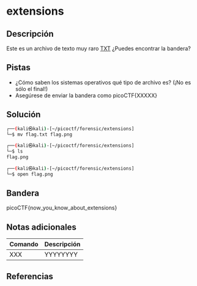 # extensions

## Descripción
Este es un archivo de texto muy raro [TXT](https://jupiter.challenges.picoctf.org/static/e7e5d188621ee705ceeb0452525412ef/flag.txt) ¿Puedes encontrar la bandera?

## Pistas
- ¿Cómo saben los sistemas operativos qué tipo de archivo es? (¡No es sólo el final!)
- Asegúrese de enviar la bandera como picoCTF{XXXXX}

## Solución
```bash
┌──(kali㉿kali)-[~/picoctf/forensic/extensions]
└─$ mv flag.txt flag.png
                                                                                                    
┌──(kali㉿kali)-[~/picoctf/forensic/extensions]
└─$ ls
flag.png
                                                                                                    
┌──(kali㉿kali)-[~/picoctf/forensic/extensions]
└─$ open flag.png  
```

## Bandera
picoCTF{now_you_know_about_extensions}

## Notas adicionales
| Comando | Descripción |
|--------|--------|
| XXX | YYYYYYYY |

## Referencias